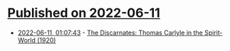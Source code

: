 # [Published on 2022-06-11](index.md)

* [2022-06-11, 01:07:43](https://news.ycombinator.com/item?id=31701038) - [The Discarnates: Thomas Carlyle in the Spirit-World (1920)](https://publicdomainreview.org/collection/what-spiritualism-really-is/)
